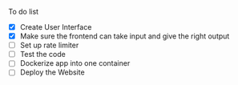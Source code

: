 To do list

- [x] Create User Interface
- [x] Make sure the frontend can take input and give the right output
- [ ] Set up rate limiter
- [ ] Test the code
- [ ] Dockerize app into one container
- [ ] Deploy the Website 